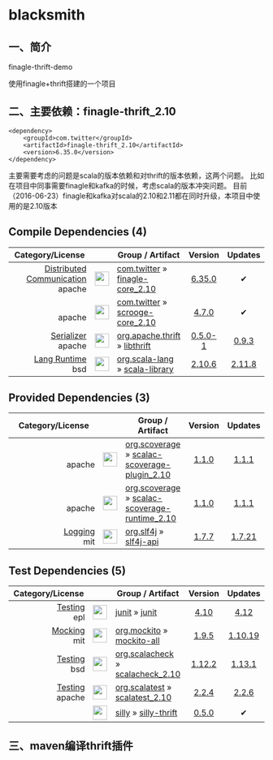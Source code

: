 # blacksmith

## 一、简介

finagle-thrift-demo

使用finagle+thrift搭建的一个项目

## 二、主要依赖：finagle-thrift_2.10
```
<dependency>
    <groupId>com.twitter</groupId>
    <artifactId>finagle-thrift_2.10</artifactId>
    <version>6.35.0</version>
</dependency>
```

主要需要考虑的问题是scala的版本依赖和对thrift的版本依赖，这两个问题。
比如在项目中同事需要finagle和kafka的时候，考虑scala的版本冲突问题。
目前（2016-06-23）finagle和kafka对scala的2.10和2.11都在同时升级，本项目中使用的是2.10版本

<div class="version-section"><h2>Compile Dependencies (4)</h2><style>
.im-logo { margin-right: 0}
</style><table class="grid" style="vertical-align: middle" width="100%"><thead><tr><th style="width: 12em; text-align: center">Category/License</th><th style="width: 28px"></th><th>
Group / Artifact</th><th style="text-align: center">Version</th><th style="text-align: center">Updates</th></tr></thead><tbody><tr><td style="text-align: right"><a href="/open-source/distributed-communication" class="b c">Distributed Communication</a><br><span class="b lic">apache</span></td><td><picture><source type="image/webp" srcset="https://d2j3q9yua85jt3.cloudfront.net/img/5ee09bc0e403a88ba906755a01295f8e"><img class="im-logo" width="28" height="28" src="https://d2j3q9yua85jt3.cloudfront.net/img/e4ebb175bf5fca6951b77c82894d281a"></picture></td><td><a href="/artifact/com.twitter">com.twitter</a>
» <a href="/artifact/com.twitter/finagle-core_2.10">finagle-core_2.10</a></td><td style="text-align: center"><a class="vbtn release" href="/artifact/com.twitter/finagle-core_2.10/6.35.0">
6.35.0</a></td><td style="text-align: center">
✔
</td></tr><tr><td style="text-align: right"><br><span class="b lic">apache</span></td><td><picture><source type="image/webp" srcset="https://d2j3q9yua85jt3.cloudfront.net/img/5ee09bc0e403a88ba906755a01295f8e"><img class="im-logo" width="28" height="28" src="https://d2j3q9yua85jt3.cloudfront.net/img/e4ebb175bf5fca6951b77c82894d281a"></picture></td><td><a href="/artifact/com.twitter">com.twitter</a>
» <a href="/artifact/com.twitter/scrooge-core_2.10">scrooge-core_2.10</a></td><td style="text-align: center"><a class="vbtn release" href="/artifact/com.twitter/scrooge-core_2.10/4.7.0">
4.7.0</a></td><td style="text-align: center">
✔
</td></tr><tr><td style="text-align: right"><a href="/open-source/object-serialization" class="b c">Serializer</a><br><span class="b lic">apache</span></td><td><picture><source type="image/webp" srcset="https://d2j3q9yua85jt3.cloudfront.net/img/e7cb46f555e94ff3aa028516b43da4bb"><img class="im-logo" width="28" height="28" src="https://d2j3q9yua85jt3.cloudfront.net/img/b6af8a130aeaecd8c7254839a2dfabab"></picture></td><td><a href="/artifact/org.apache.thrift">org.apache.thrift</a>
» <a href="/artifact/org.apache.thrift/libthrift">libthrift</a></td><td style="text-align: center"><a class="vbtn release" href="/artifact/org.apache.thrift/libthrift/0.5.0-1">
0.5.0-1</a></td><td style="text-align: center"><a class="vbtn release" href="/artifact/org.apache.thrift/libthrift/0.9.3">0.9.3</a></td></tr><tr><td style="text-align: right"><a href="/open-source/language-runtime" class="b c">Lang Runtime</a><br><span class="b lic">bsd</span></td><td><picture><source type="image/webp" srcset="https://d2j3q9yua85jt3.cloudfront.net/img/3bb5bcdea54fad3c261687d8b5fc411d"><img class="im-logo" width="28" height="28" src="https://d2j3q9yua85jt3.cloudfront.net/img/2c884ab9e717c94fcece07ad5677d3e7"></picture></td><td><a href="/artifact/org.scala-lang">org.scala-lang</a>
» <a href="/artifact/org.scala-lang/scala-library">scala-library</a></td><td style="text-align: center"><a class="vbtn release" href="/artifact/org.scala-lang/scala-library/2.10.6">
2.10.6</a></td><td style="text-align: center"><a class="vbtn release" href="/artifact/org.scala-lang/scala-library/2.11.8">2.11.8</a></td></tr></tbody></table></div>

<div class="version-section"><h2>Provided Dependencies (3)</h2><style>
.im-logo { margin-right: 0}
</style><table class="grid" style="vertical-align: middle" width="100%"><thead><tr><th style="width: 12em; text-align: center">Category/License</th><th style="width: 28px"></th><th>
Group / Artifact</th><th style="text-align: center">Version</th><th style="text-align: center">Updates</th></tr></thead><tbody><tr><td style="text-align: right"><br><span class="b lic">apache</span></td><td><picture><source type="image/webp" srcset="https://d2j3q9yua85jt3.cloudfront.net/img/d63f89a19a3ab3d445a2bcf1d1533a96"><img class="im-logo" width="28" height="28" src="https://d2j3q9yua85jt3.cloudfront.net/img/4278f8180de5297596c0964837a0f7f4"></picture></td><td><a href="/artifact/org.scoverage">org.scoverage</a>
» <a href="/artifact/org.scoverage/scalac-scoverage-plugin_2.10">scalac-scoverage-plugin_2.10</a></td><td style="text-align: center"><a class="vbtn release" href="/artifact/org.scoverage/scalac-scoverage-plugin_2.10/1.1.0">
1.1.0</a></td><td style="text-align: center"><a class="vbtn release" href="/artifact/org.scoverage/scalac-scoverage-plugin_2.10/1.1.1">1.1.1</a></td></tr><tr><td style="text-align: right"><br><span class="b lic">apache</span></td><td><picture><source type="image/webp" srcset="https://d2j3q9yua85jt3.cloudfront.net/img/d63f89a19a3ab3d445a2bcf1d1533a96"><img class="im-logo" width="28" height="28" src="https://d2j3q9yua85jt3.cloudfront.net/img/4278f8180de5297596c0964837a0f7f4"></picture></td><td><a href="/artifact/org.scoverage">org.scoverage</a>
» <a href="/artifact/org.scoverage/scalac-scoverage-runtime_2.10">scalac-scoverage-runtime_2.10</a></td><td style="text-align: center"><a class="vbtn release" href="/artifact/org.scoverage/scalac-scoverage-runtime_2.10/1.1.0">
1.1.0</a></td><td style="text-align: center"><a class="vbtn release" href="/artifact/org.scoverage/scalac-scoverage-runtime_2.10/1.1.1">1.1.1</a></td></tr><tr><td style="text-align: right"><a href="/open-source/logging-frameworks" class="b c">Logging</a><br><span class="b lic">mit</span></td><td><picture><source type="image/webp" srcset="https://d2j3q9yua85jt3.cloudfront.net/img/b7c83df66e2ffa6db21d578aea94bfd5"><img class="im-logo" width="28" height="28" src="https://d2j3q9yua85jt3.cloudfront.net/img/ebaccb6488ec3cd6879842fb30407555"></picture></td><td><a href="/artifact/org.slf4j">org.slf4j</a>
» <a href="/artifact/org.slf4j/slf4j-api">slf4j-api</a></td><td style="text-align: center"><a class="vbtn release" href="/artifact/org.slf4j/slf4j-api/1.7.7">
1.7.7</a></td><td style="text-align: center"><a class="vbtn release" href="/artifact/org.slf4j/slf4j-api/1.7.21">1.7.21</a></td></tr></tbody></table></div>

<div class="version-section"><h2>Test Dependencies (5)</h2><style>
.im-logo { margin-right: 0}
</style><table class="grid" style="vertical-align: middle" width="100%"><thead><tr><th style="width: 12em; text-align: center">Category/License</th><th style="width: 28px"></th><th>
Group / Artifact</th><th style="text-align: center">Version</th><th style="text-align: center">Updates</th></tr></thead><tbody><tr><td style="text-align: right"><a href="/open-source/testing-frameworks" class="b c">Testing</a><br><span class="b lic">epl</span></td><td><picture><source type="image/webp" srcset="https://d2j3q9yua85jt3.cloudfront.net/img/d0f73ecf7a2ecdc8f1082e67dbb5617d"><img class="im-logo" width="28" height="28" src="https://d2j3q9yua85jt3.cloudfront.net/img/7cb2d4617d97415f562bd5711c429a95"></picture></td><td><a href="/artifact/junit">junit</a>
» <a href="/artifact/junit/junit">junit</a></td><td style="text-align: center"><a class="vbtn release" href="/artifact/junit/junit/4.10">
4.10</a></td><td style="text-align: center"><a class="vbtn release" href="/artifact/junit/junit/4.12">4.12</a></td></tr><tr><td style="text-align: right"><a href="/open-source/mocking" class="b c">Mocking</a><br><span class="b lic">mit</span></td><td><picture><source type="image/webp" srcset="https://d2j3q9yua85jt3.cloudfront.net/img/883ab1fd45b7243b298b18790e70cf3e"><img class="im-logo" width="28" height="28" src="https://d2j3q9yua85jt3.cloudfront.net/img/ab8655889ce452e2fa4713aa13b8428f"></picture></td><td><a href="/artifact/org.mockito">org.mockito</a>
» <a href="/artifact/org.mockito/mockito-all">mockito-all</a></td><td style="text-align: center"><a class="vbtn release" href="/artifact/org.mockito/mockito-all/1.9.5">
1.9.5</a></td><td style="text-align: center"><a class="vbtn release" href="/artifact/org.mockito/mockito-all/1.10.19">1.10.19</a></td></tr><tr><td style="text-align: right"><a href="/open-source/testing-frameworks" class="b c">Testing</a><br><span class="b lic">bsd</span></td><td><picture><source type="image/webp" srcset="https://d2j3q9yua85jt3.cloudfront.net/img/68ad00d0f70902d41e8ea2a473785f63"><img class="im-logo" width="28" height="28" src="https://d2j3q9yua85jt3.cloudfront.net/img/bd3c4dacf9531cf95d9c1f77b737eaf1"></picture></td><td><a href="/artifact/org.scalacheck">org.scalacheck</a>
» <a href="/artifact/org.scalacheck/scalacheck_2.10">scalacheck_2.10</a></td><td style="text-align: center"><a class="vbtn release" href="/artifact/org.scalacheck/scalacheck_2.10/1.12.2">
1.12.2</a></td><td style="text-align: center"><a class="vbtn release" href="/artifact/org.scalacheck/scalacheck_2.10/1.13.1">1.13.1</a></td></tr><tr><td style="text-align: right"><a href="/open-source/testing-frameworks" class="b c">Testing</a><br><span class="b lic">apache</span></td><td><picture><source type="image/webp" srcset="https://d2j3q9yua85jt3.cloudfront.net/img/631886495fb5116fc2a2f35bdfa138b5"><img class="im-logo" width="28" height="28" src="https://d2j3q9yua85jt3.cloudfront.net/img/7a661545feb3d061428b106572b5eba0"></picture></td><td><a href="/artifact/org.scalatest">org.scalatest</a>
» <a href="/artifact/org.scalatest/scalatest_2.10">scalatest_2.10</a></td><td style="text-align: center"><a class="vbtn release" href="/artifact/org.scalatest/scalatest_2.10/2.2.4">
2.2.4</a></td><td style="text-align: center"><a class="vbtn release" href="/artifact/org.scalatest/scalatest_2.10/2.2.6">2.2.6</a></td></tr><tr><td style="text-align: right"><br></td><td><picture><source type="image/webp" srcset="https://d2j3q9yua85jt3.cloudfront.net/img/361c5c4ae2df2279a9eaf1fe2296e6fb"><img class="im-logo" width="28" height="28" src="https://d2j3q9yua85jt3.cloudfront.net/img/fee90797f7fb8d9fab107543a422e22f"></picture></td><td><a href="/artifact/silly">silly</a>
» <a href="/artifact/silly/silly-thrift">silly-thrift</a></td><td style="text-align: center"><a class="vbtn release" href="/artifact/silly/silly-thrift/0.5.0">
0.5.0</a></td><td style="text-align: center">
✔
</td></tr></tbody></table></div>

## 三、maven编译thrift插件